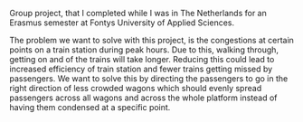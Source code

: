 Group project, that I completed while I was in The Netherlands for an 
Erasmus semester at Fontys University of Applied Sciences.

The problem we want to solve with this project, is the congestions at certain points on a 
train station during peak hours. Due to this, walking through, getting on and of the trains 
will take longer. Reducing this could lead to increased efficiency of train station and fewer 
trains getting missed by passengers.
We want to solve this by directing the passengers to go in the right direction of less crowded 
wagons which should evenly spread passengers across all wagons and across the whole 
platform instead of having them condensed at a specific point.
